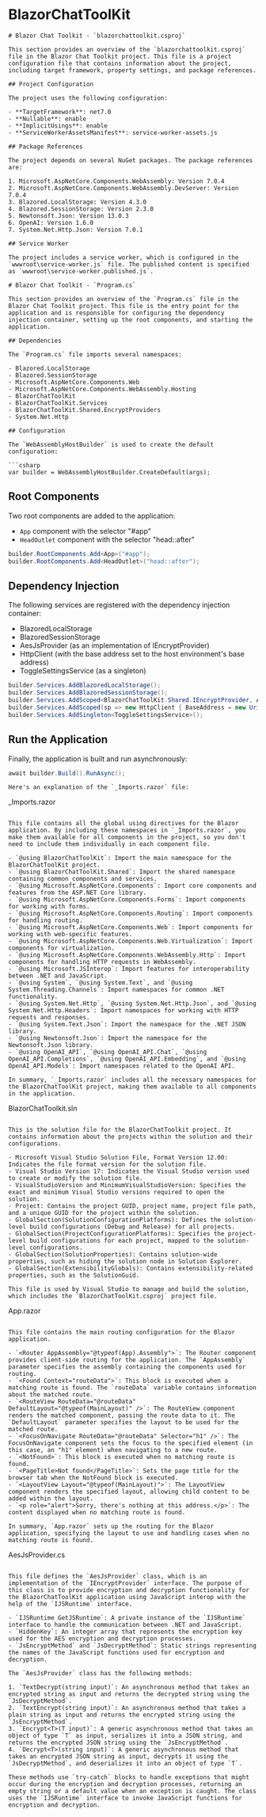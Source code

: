 # BlazorChatToolKit

```
# Blazor Chat Toolkit - `blazorchattoolkit.csproj`

This section provides an overview of the `blazorchattoolkit.csproj` file in the Blazor Chat Toolkit project. This file is a project configuration file that contains information about the project, including target framework, property settings, and package references.

## Project Configuration

The project uses the following configuration:

- **TargetFramework**: net7.0
- **Nullable**: enable
- **ImplicitUsings**: enable
- **ServiceWorkerAssetsManifest**: service-worker-assets.js

## Package References

The project depends on several NuGet packages. The package references are:

1. Microsoft.AspNetCore.Components.WebAssembly: Version 7.0.4
2. Microsoft.AspNetCore.Components.WebAssembly.DevServer: Version 7.0.4
3. Blazored.LocalStorage: Version 4.3.0
4. Blazored.SessionStorage: Version 2.3.0
5. Newtonsoft.Json: Version 13.0.3
6. OpenAI: Version 1.6.0
7. System.Net.Http.Json: Version 7.0.1

## Service Worker

The project includes a service worker, which is configured in the `wwwroot\service-worker.js` file. The published content is specified as `wwwroot\service-worker.published.js`.
```

```
# Blazor Chat Toolkit - `Program.cs`

This section provides an overview of the `Program.cs` file in the Blazor Chat Toolkit project. This file is the entry point for the application and is responsible for configuring the dependency injection container, setting up the root components, and starting the application.

## Dependencies

The `Program.cs` file imports several namespaces:

- Blazored.LocalStorage
- Blazored.SessionStorage
- Microsoft.AspNetCore.Components.Web
- Microsoft.AspNetCore.Components.WebAssembly.Hosting
- BlazorChatToolKit
- BlazorChatToolKit.Services
- BlazorChatToolKit.Shared.EncryptProviders
- System.Net.Http

## Configuration

The `WebAssemblyHostBuilder` is used to create the default configuration:

```csharp
var builder = WebAssemblyHostBuilder.CreateDefault(args);
```

## Root Components

Two root components are added to the application:

- `App` component with the selector "#app"
- `HeadOutlet` component with the selector "head::after"

```csharp
builder.RootComponents.Add<App>("#app");
builder.RootComponents.Add<HeadOutlet>("head::after");
```

## Dependency Injection

The following services are registered with the dependency injection container:

- BlazoredLocalStorage
- BlazoredSessionStorage
- AesJsProvider (as an implementation of IEncryptProvider)
- HttpClient (with the base address set to the host environment's base address)
- ToggleSettingsService (as a singleton)

```csharp
builder.Services.AddBlazoredLocalStorage();
builder.Services.AddBlazoredSessionStorage();
builder.Services.AddScoped<BlazorChatToolKit.Shared.IEncryptProvider, AesJsProvider>();
builder.Services.AddScoped(sp => new HttpClient { BaseAddress = new Uri(builder.HostEnvironment.BaseAddress) });
builder.Services.AddSingleton<ToggleSettingsService>();
```

## Run the Application

Finally, the application is built and run asynchronously:

```csharp
await builder.Build().RunAsync();
```
```
Here's an explanation of the `_Imports.razor` file:

```

_Imports.razor
```

This file contains all the global using directives for the Blazor application. By including these namespaces in `_Imports.razor`, you make them available for all components in the project, so you don't need to include them individually in each component file.

- `@using BlazorChatToolKit`: Import the main namespace for the BlazorChatToolKit project.
- `@using BlazorChatToolKit.Shared`: Import the shared namespace containing common components and services.
- `@using Microsoft.AspNetCore.Components`: Import core components and features from the ASP.NET Core library.
- `@using Microsoft.AspNetCore.Components.Forms`: Import components for working with forms.
- `@using Microsoft.AspNetCore.Components.Routing`: Import components for handling routing.
- `@using Microsoft.AspNetCore.Components.Web`: Import components for working with web-specific features.
- `@using Microsoft.AspNetCore.Components.Web.Virtualization`: Import components for virtualization.
- `@using Microsoft.AspNetCore.Components.WebAssembly.Http`: Import components for handling HTTP requests in WebAssembly.
- `@using Microsoft.JSInterop`: Import features for interoperability between .NET and JavaScript.
- `@using System`, `@using System.Text`, and `@using System.Threading.Channels`: Import namespaces for common .NET functionality.
- `@using System.Net.Http`, `@using System.Net.Http.Json`, and `@using System.Net.Http.Headers`: Import namespaces for working with HTTP requests and responses.
- `@using System.Text.Json`: Import the namespace for the .NET JSON library.
- `@using Newtonsoft.Json`: Import the namespace for the Newtonsoft.Json library.
- `@using OpenAI_API`, `@using OpenAI_API.Chat`, `@using OpenAI_API.Completions`, `@using OpenAI_API.Embedding`, and `@using OpenAI_API.Models`: Import namespaces related to the OpenAI API.

In summary, `_Imports.razor` includes all the necessary namespaces for the BlazorChatToolKit project, making them available to all components in the application.
```
BlazorChatToolkit.sln
```

This is the solution file for the BlazorChatToolkit project. It contains information about the projects within the solution and their configurations.

- Microsoft Visual Studio Solution File, Format Version 12.00: Indicates the file format version for the solution file.
- Visual Studio Version 17: Indicates the Visual Studio version used to create or modify the solution file.
- VisualStudioVersion and MinimumVisualStudioVersion: Specifies the exact and minimum Visual Studio versions required to open the solution.
- Project: Contains the project GUID, project name, project file path, and a unique GUID for the project within the solution.
- GlobalSection(SolutionConfigurationPlatforms): Defines the solution-level build configurations (Debug and Release) for all projects.
- GlobalSection(ProjectConfigurationPlatforms): Specifies the project-level build configurations for each project, mapped to the solution-level configurations.
- GlobalSection(SolutionProperties): Contains solution-wide properties, such as hiding the solution node in Solution Explorer.
- GlobalSection(ExtensibilityGlobals): Contains extensibility-related properties, such as the SolutionGuid.

This file is used by Visual Studio to manage and build the solution, which includes the `BlazorChatToolKit.csproj` project file.

```
App.razor
```

This file contains the main routing configuration for the Blazor application.

- `<Router AppAssembly="@typeof(App).Assembly">`: The Router component provides client-side routing for the application. The `AppAssembly` parameter specifies the assembly containing the components used for routing.
- `<Found Context="routeData">`: This block is executed when a matching route is found. The `routeData` variable contains information about the matched route.
- `<RouteView RouteData="@routeData" DefaultLayout="@typeof(MainLayout)" />`: The RouteView component renders the matched component, passing the route data to it. The `DefaultLayout` parameter specifies the layout to be used for the matched route.
- `<FocusOnNavigate RouteData="@routeData" Selector="h1" />`: The FocusOnNavigate component sets the focus to the specified element (in this case, an "h1" element) when navigating to a new route.
- `<NotFound>`: This block is executed when no matching route is found.
- `<PageTitle>Not found</PageTitle>`: Sets the page title for the browser tab when the NotFound block is executed.
- `<LayoutView Layout="@typeof(MainLayout)">`: The LayoutView component renders the specified layout, allowing child content to be added within the layout.
- `<p role="alert">Sorry, there's nothing at this address.</p>`: The content displayed when no matching route is found.

In summary, `App.razor` sets up the routing for the Blazor application, specifying the layout to use and handling cases when no matching route is found.

```
AesJsProvider.cs
```

This file defines the `AesJsProvider` class, which is an implementation of the `IEncryptProvider` interface. The purpose of this class is to provide encryption and decryption functionality for the BlazorChatToolKit application using JavaScript interop with the help of the `IJSRuntime` interface.

- `IJSRuntime GetJSRuntime`: A private instance of the `IJSRuntime` interface to handle the communication between .NET and JavaScript.
- `HiddenKey`: An integer array that represents the encryption key used for the AES encryption and decryption processes.
- `JsEncryptMethod` and `JsDecryptMethod`: Static strings representing the names of the JavaScript functions used for encryption and decryption.

The `AesJsProvider` class has the following methods:

1. `TextDecrypt(string input)`: An asynchronous method that takes an encrypted string as input and returns the decrypted string using the `JsDecryptMethod`.
2. `TextEncrypt(string input)`: An asynchronous method that takes a plain string as input and returns the encrypted string using the `JsEncryptMethod`.
3. `Encrypt<T>(T input)`: A generic asynchronous method that takes an object of type `T` as input, serializes it into a JSON string, and returns the encrypted JSON string using the `JsEncryptMethod`.
4. `Decrypt<T>(string input)`: A generic asynchronous method that takes an encrypted JSON string as input, decrypts it using the `JsDecryptMethod`, and deserializes it into an object of type `T`.

These methods use `try-catch` blocks to handle exceptions that might occur during the encryption and decryption processes, returning an empty string or a default value when an exception is caught. The class uses the `IJSRuntime` interface to invoke JavaScript functions for encryption and decryption.
